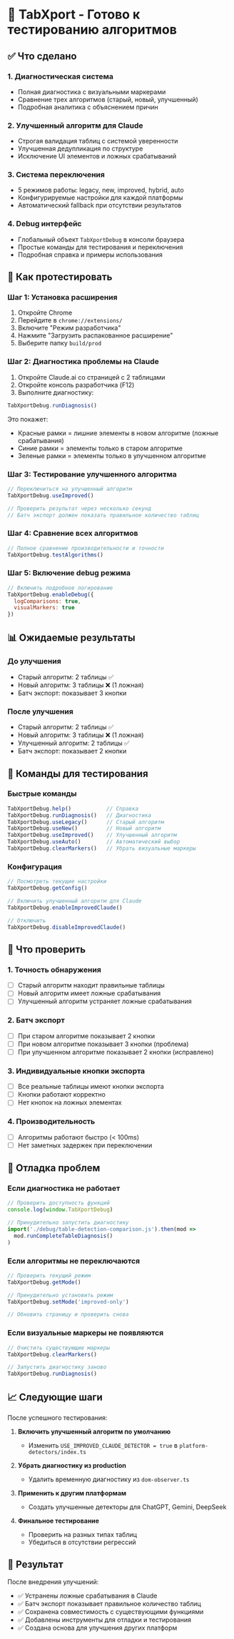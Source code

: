 # 🚀 TabXport - Готово к тестированию алгоритмов

## ✅ Что сделано

### 1. Диагностическая система
- Полная диагностика с визуальными маркерами
- Сравнение трех алгоритмов (старый, новый, улучшенный)
- Подробная аналитика с объяснением причин

### 2. Улучшенный алгоритм для Claude
- Строгая валидация таблиц с системой уверенности
- Улучшенная дедупликация по структуре
- Исключение UI элементов и ложных срабатываний

### 3. Система переключения
- 5 режимов работы: legacy, new, improved, hybrid, auto
- Конфигурируемые настройки для каждой платформы
- Автоматический fallback при отсутствии результатов

### 4. Debug интерфейс
- Глобальный объект `TabXportDebug` в консоли браузера
- Простые команды для тестирования и переключения
- Подробная справка и примеры использования

## 🧪 Как протестировать

### Шаг 1: Установка расширения
1. Откройте Chrome
2. Перейдите в `chrome://extensions/`
3. Включите "Режим разработчика"
4. Нажмите "Загрузить распакованное расширение"
5. Выберите папку `build/prod`

### Шаг 2: Диагностика проблемы на Claude
1. Откройте Claude.ai со страницей с 2 таблицами
2. Откройте консоль разработчика (F12)
3. Выполните диагностику:
```javascript
TabXportDebug.runDiagnosis()
```

Это покажет:
- Красные рамки = лишние элементы в новом алгоритме (ложные срабатывания)
- Синие рамки = элементы только в старом алгоритме
- Зеленые рамки = элементы только в улучшенном алгоритме

### Шаг 3: Тестирование улучшенного алгоритма
```javascript
// Переключиться на улучшенный алгоритм
TabXportDebug.useImproved()

// Проверить результат через несколько секунд
// Батч экспорт должен показать правильное количество таблиц
```

### Шаг 4: Сравнение всех алгоритмов
```javascript
// Полное сравнение производительности и точности
TabXportDebug.testAlgorithms()
```

### Шаг 5: Включение debug режима
```javascript
// Включить подробное логирование
TabXportDebug.enableDebug({ 
  logComparisons: true, 
  visualMarkers: true 
})
```

## 📊 Ожидаемые результаты

### До улучшения
- Старый алгоритм: 2 таблицы ✅
- Новый алгоритм: 3 таблицы ❌ (1 ложная)
- Батч экспорт: показывает 3 кнопки

### После улучшения
- Старый алгоритм: 2 таблицы ✅
- Новый алгоритм: 3 таблицы ❌ (1 ложная)
- Улучшенный алгоритм: 2 таблицы ✅
- Батч экспорт: показывает 2 кнопки

## 🔧 Команды для тестирования

### Быстрые команды
```javascript
TabXportDebug.help()           // Справка
TabXportDebug.runDiagnosis()   // Диагностика
TabXportDebug.useLegacy()      // Старый алгоритм
TabXportDebug.useNew()         // Новый алгоритм
TabXportDebug.useImproved()    // Улучшенный алгоритм
TabXportDebug.useAuto()        // Автоматический выбор
TabXportDebug.clearMarkers()   // Убрать визуальные маркеры
```

### Конфигурация
```javascript
// Посмотреть текущие настройки
TabXportDebug.getConfig()

// Включить улучшенный алгоритм для Claude
TabXportDebug.enableImprovedClaude()

// Отключить
TabXportDebug.disableImprovedClaude()
```

## 🎯 Что проверить

### 1. Точность обнаружения
- [ ] Старый алгоритм находит правильные таблицы
- [ ] Новый алгоритм имеет ложные срабатывания  
- [ ] Улучшенный алгоритм устраняет ложные срабатывания

### 2. Батч экспорт
- [ ] При старом алгоритме показывает 2 кнопки
- [ ] При новом алгоритме показывает 3 кнопки (проблема)
- [ ] При улучшенном алгоритме показывает 2 кнопки (исправлено)

### 3. Индивидуальные кнопки экспорта
- [ ] Все реальные таблицы имеют кнопки экспорта
- [ ] Кнопки работают корректно
- [ ] Нет кнопок на ложных элементах

### 4. Производительность
- [ ] Алгоритмы работают быстро (< 100ms)
- [ ] Нет заметных задержек при переключении

## 🐛 Отладка проблем

### Если диагностика не работает
```javascript
// Проверить доступность функций
console.log(window.TabXportDebug)

// Принудительно запустить диагностику
import('./debug/table-detection-comparison.js').then(mod => 
  mod.runCompleteTableDiagnosis()
)
```

### Если алгоритмы не переключаются
```javascript
// Проверить текущий режим
TabXportDebug.getMode()

// Принудительно установить режим
TabXportDebug.setMode('improved-only')

// Обновить страницу и проверить снова
```

### Если визуальные маркеры не появляются
```javascript
// Очистить существующие маркеры
TabXportDebug.clearMarkers()

// Запустить диагностику заново
TabXportDebug.runDiagnosis()
```

## 📈 Следующие шаги

После успешного тестирования:

1. **Включить улучшенный алгоритм по умолчанию**
   - Изменить `USE_IMPROVED_CLAUDE_DETECTOR = true` в `platform-detectors/index.ts`

2. **Убрать диагностику из production**
   - Удалить временную диагностику из `dom-observer.ts`

3. **Применить к другим платформам**
   - Создать улучшенные детекторы для ChatGPT, Gemini, DeepSeek

4. **Финальное тестирование**
   - Проверить на разных типах таблиц
   - Убедиться в отсутствии регрессий

## 🎉 Результат

После внедрения улучшений:
- ✅ Устранены ложные срабатывания в Claude
- ✅ Батч экспорт показывает правильное количество таблиц
- ✅ Сохранена совместимость с существующими функциями
- ✅ Добавлены инструменты для отладки и тестирования
- ✅ Создана основа для улучшения других платформ 